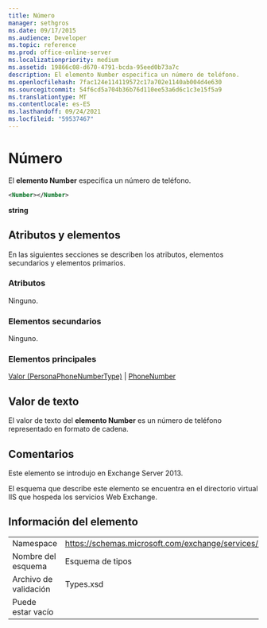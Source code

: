 ```yaml
---
title: Número
manager: sethgros
ms.date: 09/17/2015
ms.audience: Developer
ms.topic: reference
ms.prod: office-online-server
ms.localizationpriority: medium
ms.assetid: 19866c08-d670-4791-bcda-95eed0b73a7c
description: El elemento Number especifica un número de teléfono.
ms.openlocfilehash: 7fac124e114119572c17a702e1140ab004d4e630
ms.sourcegitcommit: 54f6cd5a704b36b76d110ee53a6d6c1c3e15f5a9
ms.translationtype: MT
ms.contentlocale: es-ES
ms.lasthandoff: 09/24/2021
ms.locfileid: "59537467"
---
```

# <a name="number"></a>Número

El **elemento Number** especifica un número de teléfono. 
  
```XML
<Number></Number>
```

 **string**
## <a name="attributes-and-elements"></a>Atributos y elementos

En las siguientes secciones se describen los atributos, elementos secundarios y elementos primarios.
  
### <a name="attributes"></a>Atributos

Ninguno.
  
### <a name="child-elements"></a>Elementos secundarios

Ninguno.
  
### <a name="parent-elements"></a>Elementos principales

[Valor (PersonaPhoneNumberType)](value-personaphonenumbertype.md)  |  [PhoneNumber](phonenumber.md)
  
## <a name="text-value"></a>Valor de texto

El valor de texto del **elemento Number** es un número de teléfono representado en formato de cadena. 
  
## <a name="remarks"></a>Comentarios

Este elemento se introdujo en Exchange Server 2013.
  
El esquema que describe este elemento se encuentra en el directorio virtual IIS que hospeda los servicios Web Exchange.
  
## <a name="element-information"></a>Información del elemento

|||
|:-----|:-----|
|Namespace  <br/> |https://schemas.microsoft.com/exchange/services/2006/types  <br/> |
|Nombre del esquema  <br/> |Esquema de tipos  <br/> |
|Archivo de validación  <br/> |Types.xsd  <br/> |
|Puede estar vacío  <br/> ||
   

